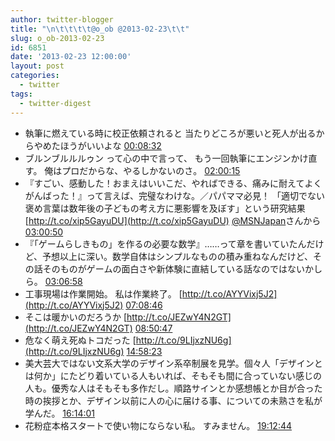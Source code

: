 ```yaml
---
author: twitter-blogger
title: "\n\t\t\t\t@o_ob @2013-02-23\t\t"
slug: o_ob-2013-02-23
id: 6851
date: '2013-02-23 12:00:00'
layout: post
categories:
  - twitter
tags:
  - twitter-digest
---
```


*   執筆に燃えている時に校正依頼されると 当たりどころが悪いと死人が出るからやめたほうがいいよな [00:08:32](http://twitter.com/o_ob/statuses/304970937504264192)
*   ブルンブルルルゥン って心の中で言って、 もう一回執筆にエンジンかけ直す。 俺はプロだからな、やるしかないのさ。 [02:00:15](http://twitter.com/o_ob/statuses/304999052905414657)
*   『すごい、感動した！おまえはいいこだ、やればできる、痛みに耐えてよくがんばった！』って言えば、完璧なわけな。／パパママ必見！ 「適切でない褒め言葉は数年後の子どもの考え方に悪影響を及ぼす」という研究結果 [http://t.co/xip5GayuDU](http://t.co/xip5GayuDU) [@MSNJapan](http://twitter.com/MSNJapan)さんから [03:00:50](http://twitter.com/o_ob/statuses/305014298508398592)
*   『「ゲームらしきもの」を作るの必要な数学』……って章を書いていたんだけど、予想以上に深い。数学自体はシンプルなものの積み重ねなんだけど、その話そのものがゲームの面白さや新体験に直結している話なのではないかしら。 [03:06:58](http://twitter.com/o_ob/statuses/305015841299255296)
*   工事現場は作業開始。 私は作業終了。 [http://t.co/AYYVixj5J2](http://t.co/AYYVixj5J2) [07:08:46](http://twitter.com/o_ob/statuses/305076691326365696)
*   そこは暖かいのだろうか [http://t.co/JEZwY4N2GT](http://t.co/JEZwY4N2GT) [08:50:47](http://twitter.com/o_ob/statuses/305102365831340032)
*   危なく萌え死ぬトコだった [http://t.co/9LIjxzNU6g](http://t.co/9LIjxzNU6g) [14:58:23](http://twitter.com/o_ob/statuses/305194876461518848)
*   美大芸大ではない文系大学のデザイン系卒制展を見学。個々人「デザインとは何か」にたどり着いている人もいれば、そもそも間に合っていない感じの人も。優秀な人はそもそも多作だし。順路サインとか感想帳とか目が合った時の挨拶とか、デザイン以前に人の心に届ける事、についての未熟さを私が学んだ。 [16:14:01](http://twitter.com/o_ob/statuses/305213912427675648)
*   花粉症本格スタートで使い物にならない私。 すみません。 [19:12:44](http://twitter.com/o_ob/statuses/305258887173505025)